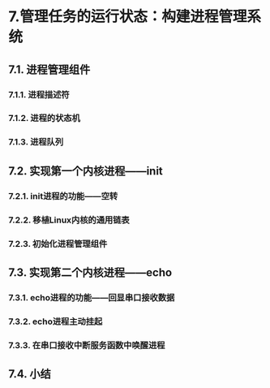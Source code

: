 # 7.管理任务的运行状态：构建进程管理系统

## 7.1. 进程管理组件
### 7.1.1. 进程描述符
### 7.1.2. 进程的状态机
### 7.1.3. 进程队列

## 7.2. 实现第一个内核进程——init
### 7.2.1. init进程的功能——空转
### 7.2.2. 移植Linux内核的通用链表
### 7.2.3. 初始化进程管理组件

## 7.3. 实现第二个内核进程——echo
### 7.3.1. echo进程的功能——回显串口接收数据
### 7.3.2. echo进程主动挂起
### 7.3.3. 在串口接收中断服务函数中唤醒进程

## 7.4. 小结

